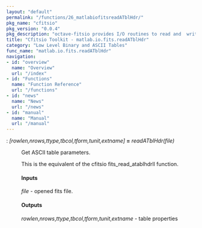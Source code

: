 ```yaml
---
layout: "default"
permalink: "/functions/26_matlabiofitsreadATblHdr/"
pkg_name: "cfitsio"
pkg_version: "0.0.4"
pkg_description: "octave-fitsio provides I/O routines to read and  write FITS (Flexible Image Transport System) files."
title: "Cfitsio Toolkit - matlab.io.fits.readATblHdr"
category: "Low Level Binary and ASCII Tables"
func_name: "matlab.io.fits.readATblHdr"
navigation:
- id: "overview"
  name: "Overview"
  url: "/index"
- id: "Functions"
  name: "Function Reference"
  url: "/functions"
- id: "news"
  name: "News"
  url: "/news"
- id: "manual"
  name: "Manual"
  url: "/manual"
---
```

<dl class="def">
<dt id="index-_003d"><span class="category">: </span><span><em>[<var>rowlen</var>,<var>nrows</var>,<var>ttype</var>,<var>tbcol</var>,<var>tform</var>,<var>tunit</var>,<var>extname</var>]</em> <strong>=</strong> <em>readATblHdr(<var>file</var>)</em><a href='#index-_003d' class='copiable-anchor'></a></span></dt>
<dd><p>Get ASCII table parameters.
</p>
<p>This is the equivalent of the cfitsio  fits_read_atablhdrll function.
</p>
<span id="Inputs"></span><h4 class="subsubheading">Inputs</h4>
<p><var>file</var> - opened fits file.
</p>
<span id="Outputs"></span><h4 class="subsubheading">Outputs</h4>
<p><var>rowlen</var>,<var>nrows</var>,<var>ttype</var>,<var>tbcol</var>,<var>tform</var>,<var>tunit</var>,<var>extname</var> - table properties
 </p></dd></dl>